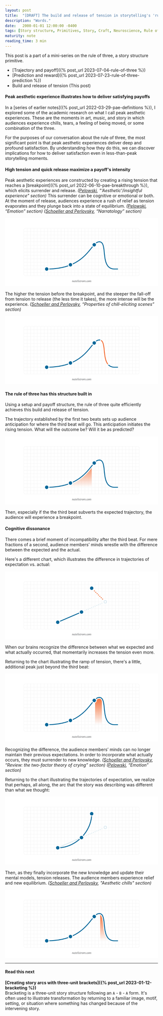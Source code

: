```yaml
---
layout: post
title:  "[DRAFT] The build and release of tension in storytelling's 'rule of three'"
description: "Words."
date:   2000-01-01 12:00:00 -0400
tags: [Story structure, Primitives, Story, Craft, Neuroscience, Rule of three, Payoff]
maturity: note
reading_time: 3 min
---
```


This post is a part of a mini-series on the rule of three, a story structure primitive.

- [Trajectory and payoff]({% post_url 2023-07-04-rule-of-three %})
- [Prediction and reward]({% post_url 2023-07-23-rule-of-three-prediction %})
- Build and release of tension (This post)

#### Peak aesthetic experience illustrates how to deliver satisfying payoffs

In a [series of earlier notes]({% post_url 2022-03-29-pae-definitions %}), I explored some of the academic research on what I call peak aesthetic experiences. These are the moments in art, music, and story in which audiences experience chills, tears, a feeling of being moved, or some combination of the three.

For the purposes of our conversation about the rule of three, the most significant point is that peak aesthetic experiences deliver deep and profound satisfaction. By understanding how they do this, we can discover implications for how to deliver satisfaction even in less-than-peak storytelling moments.

#### High tension and quick release maximize a payoff's intensity

Peak aesthetic experiences are constructed by creating a rising tension that reaches a [breakpoint]({% post_url 2022-06-10-pae-breakthrough %}), which elicits surrender and release. <cite>(<a href="pelowski2015">Pelowski</a>, "'Aesthetic'/insightful experience" section)</cite> This surrender can be cognitive or emotional or both. At the moment of release, audiences experience a rush of relief as tension evaporates and they plunge back into a state of equilibrium. <cite>(<a href="pelowski2015">Pelowski</a>, “Emotion” section)</cite> <cite>(<a href="schoeller2016">Schoeller and Perlovsky</a>, “Narratology” section)</cite>

![Image description.](/assets/img/rule-of-three-50.png)

The higher the tension before the breakpoint, and the steeper the fall-off from tension to release (the less time it takes), the more intense will be the experience. <cite>(<a href="schoeller2016">Schoeller and Perlovsky</a>, “Properties of chill-eliciting scenes” section)</cite>

![Image description.](/assets/img/rule-of-three-51.png)

#### The rule of three has this structure built in

Using a setup and payoff structure, the rule of three quite efficiently achieves this build and release of tension.

The trajectory established by the first two beats sets up audience anticipation for where the third beat will go. This anticipation initiates the rising tension. What will the outcome be? Will it be as predicted?

![Image description.](/assets/img/rule-of-three-52.png)

Then, especially if the the third beat subverts the expected trajectory, the audience will experience a breakpoint. 

#### Cognitive dissonance

There comes a brief moment of incompatibility after the third beat. For mere fractions of a second, audience members’ minds wrestle with the difference between the expected and the actual.

Here's a different chart, which illustrates the difference in trajectories of expectation vs. actual:

![Image description.](/assets/img/rule-of-three-22.png)

When our brains recognize the difference between what we expected and what actually occurred, that momentarily increases the tension even more.

Returning to the chart illustrating the ramp of tension, there's a little, additional peak just beyond the third beat:

![Image description.](/assets/img/rule-of-three-53.png)

Recognizing the difference, the audience members’ minds can no longer maintain their previous expectations. In order to incorporate what actually occurs, they must surrender to new knowledge. <cite>(<a href="schoeller2016">Schoeller and Perlovsky</a>, “Review: the two-factor theory of crying” section)</cite> <cite>(<a href="pelowski2015">Pelowski</a>, “Emotion” section)</cite>

Returning to the chart illustrating the trajectories of expectation, we realize that perhaps, all along, the arc that the story was describing was different than what we thought:

![Image description.](/assets/img/rule-of-three-23.png)

Then, as they finally incorporate the new knowledge and update their mental models, tension releases. The audience members experience relief and new equilibrium. <cite>(<a href="schoeller2016">Schoeller and Perlovsky</a>, "Aesthetic chills" section)</cite>

![Image description.](/assets/img/rule-of-three-54.png)

---

#### Read this next

**[Creating story arcs with three-unit brackets]({% post_url 2023-01-12-bracketing %})**    
Bracketing is a three-unit story structure following an `A` - `B` - `A` form. It's often used to illustrate transformation by returning to a familiar image, motif, setting, or situation where something has changed because of the intervening story.